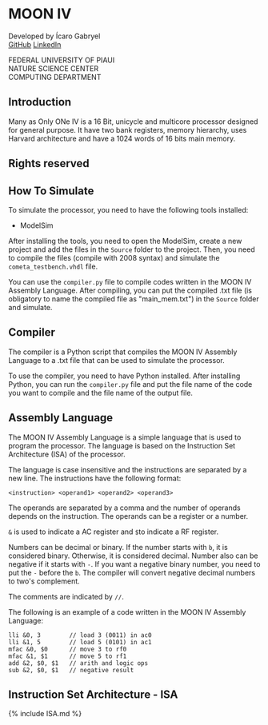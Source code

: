 # MOON IV

Developed by Ícaro Gabryel\
[GitHub](https://github.com/icarogby)
[LinkedIn](https://www.linkedin.com/in/icarogby/)

FEDERAL UNIVERSITY OF PIAUI\
NATURE SCIENCE CENTER\
COMPUTING DEPARTMENT

## Introduction
Many as Only ONe IV is a 16 Bit, unicycle and multicore processor designed for general purpose. It have two bank registers, memory hierarchy, uses Harvard architecture and have a 1024 words of 16 bits main memory.

## Rights reserved

## How To Simulate
To simulate the processor, you need to have the following tools installed:
- ModelSim

After installing the tools, you need to open the ModelSim, create a new project and add the files in the `Source` folder to the project. Then, you need to compile the files (compile with 2008 syntax) and simulate the `cometa_testbench.vhdl` file.

You can use the `compiler.py` file to compile codes written in the MOON IV Assembly Language. After compiling, you can put the compiled .txt file (is obligatory to name the compiled file as "main_mem.txt") in the `Source` folder and simulate.

## Compiler
The compiler is a Python script that compiles the MOON IV Assembly Language to a .txt file that can be used to simulate the processor.

To use the compiler, you need to have Python installed. After installing Python, you can run the `compiler.py` file and put the file name of the code you want to compile and the file name of the output file.

## Assembly Language
The MOON IV Assembly Language is a simple language that is used to program the processor. The language is based on the Instruction Set Architecture (ISA) of the processor.

The language is case insensitive and the instructions are separated by a new line. The instructions have the following format:
```assembly
<instruction> <operand1> <operand2> <operand3>
```

The operands are separated by a comma and the number of operands depends on the instruction. The operands can be a register or a number.

`&` is used to indicate a AC register and `$`to indicate a RF register.

Numbers can be decimal or binary. If the number starts with `b`, it is considered binary. Otherwise, it is considered decimal. Number also can be negative if it starts with `-`. If you want a negative binary number, you need to put the `-` before the `b`. The compiler will convert negative decimal numbers to two's complement.

The comments are indicated by `//`.

The following is an example of a code written in the MOON IV Assembly Language:

```
lli &0, 3        // load 3 (0011) in ac0
lli &1, 5        // load 5 (0101) in ac1
mfac &0, $0      // move 3 to rf0
mfac &1, $1      // move 5 to rf1
add &2, $0, $1   // arith and logic ops
sub &2, $0, $1   // negative result
```


## Instruction Set Architecture - ISA

{% include ISA.md %}
